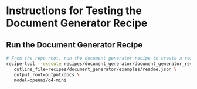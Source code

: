 # Instructions for Testing the Document Generator Recipe

## Run the Document Generator Recipe

```bash
# From the repo root, run the document generator recipe to create a readme for the codebase.
recipe-tool --execute recipes/document_generator/document_generator_recipe.json \
   outline_file=recipes/document_generator/examples/readme.json \
   output_root=output/docs \
   model=openai/o4-mini
```
